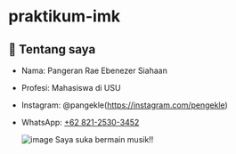 # praktikum-imk
## 📌 Tentang saya
- Nama: Pangeran Rae Ebenezer Siahaan  
- Profesi: Mahasiswa di USU 
- Instagram: @pangekle(https://instagram.com/pengekle)  
- WhatsApp: [+62 821-2530-3452](https://wa.me/6282125303452)

  ![image](https://github.com/user-attachments/assets/3d7fabe5-6eef-4404-9f2f-0145b7ca6052) Saya suka bermain musik!!
